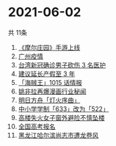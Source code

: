 # 2021-06-02
  共 11条

  <!-- BEGIN -->
  <!-- 最后更新时间:Wed Jun 02 2021 12:55:46 GMT+0000 (Coordinated Universal Time) -->
  1. [《摩尔庄园》手游上线](https://www.zhihu.com/search?q=摩尔庄园)
1. [广州疫情](https://www.zhihu.com/search?q=广州疫情)
1. [台湾新冠确诊男子砍伤 3 名医护](https://www.zhihu.com/search?q=台湾疫情)
1. [建议延长产假至 3 年](https://www.zhihu.com/search?q=延长产假)
1. [「海贼王」1015 话情报](https://www.zhihu.com/search?q=海贼王)
1. [姚非拉再爆漫画行业秘闻](https://www.zhihu.com/search?q=姚非拉)
1. [明日方舟「灯火序曲」](https://www.zhihu.com/search?q=明日方舟)
1. [中小学学制「633」改为「522」](https://www.zhihu.com/search?q=中小学)
1. [高楼失火女子窗外避险不慎坠楼](https://www.zhihu.com/search?q=高楼失火)
1. [全国高考报名](https://www.zhihu.com/search?q=高考报名人数)
1. [黑龙江哈尔滨尚志市遭龙卷风](https://www.zhihu.com/search?q=黑龙江龙卷风)
  <!-- END -->
  